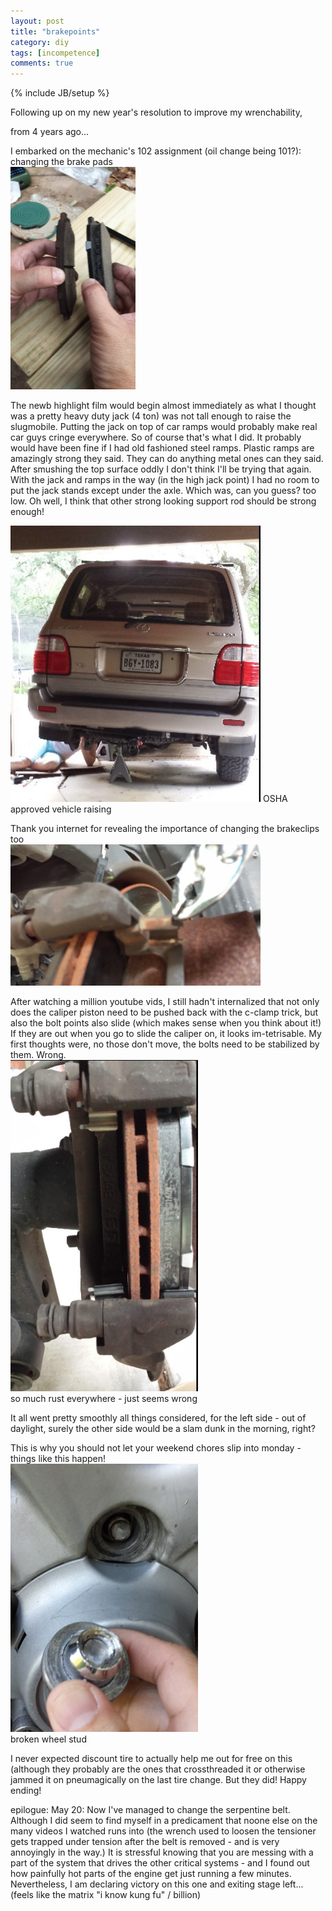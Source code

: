 ```yaml
---
layout: post
title: "brakepoints"
category: diy
tags: [incompetence]
comments: true
---
```

{% include JB/setup %}
  
Following up on my new year's resolution to improve my wrenchability,

from 4 years ago...

I embarked on the mechanic's 102 assignment (oil change being 101?): changing the brake pads  
<img src="/images/brakepadsoldvsnew.jpg" width="200"/>
  
The newb highlight film would begin almost immediately as what I thought was a pretty heavy duty jack (4 ton) was not tall enough to raise the slugmobile.  Putting the jack on top of car ramps would probably make real car guys cringe everywhere.  So of course that's what I did.  It probably would have been fine if I had old fashioned steel ramps.  Plastic ramps are amazingly strong they said.  They can do anything metal ones can they said.  After smushing the top surface oddly I don't think I'll be trying that again.  With the jack and ramps in the way (in the high jack point) I had no room to put the jack stands except under the axle.  Which was, can you guess?  too low.  Oh well, I think that other strong looking support rod should be strong enough!
  
<img src="/images/brakechange.jpg" width="400"/>  
OSHA approved vehicle raising
  
Thank you internet for revealing the importance of changing the brakeclips too  
<img src="/images/brakepadclips.jpg" width="400"/>
  
After watching a million youtube vids, I still hadn't internalized that not only does the caliper piston need to be pushed back with the c-clamp trick, but also the bolt points also slide (which makes sense when you think about it!)  If they are out when you go to slide the caliper on, it looks im-tetrisable.  My first thoughts were, no those don't move, the bolts need to be stabilized by them.  Wrong.  
<img src="/images/brakesfrontview.jpg" width="300"/>  
so much rust everywhere - just seems wrong
  
It all went pretty smoothly all things considered, for the left side - out of daylight, surely the other side would be a slam dunk in the morning, right?  
  
This is why you should not let your weekend chores slip into monday - things like this happen!  
<img src="/images/brakedthebolt.jpg" width="300"/>  
broken wheel stud
  
I never expected discount tire to actually help me out for free on this (although they probably are the ones that crossthreaded it or otherwise jammed it on pneumagically on the last tire change.  But they did!  Happy ending!
  
  
epilogue:
May 20: Now I've managed to change the serpentine belt.  Although I did seem to find myself in a predicament that noone else on the many videos I watched runs into (the wrench used to loosen the tensioner gets trapped under tension after the belt is removed - and is very annoyingly in the way.)  It is stressful knowing that you are messing with a part of the system that drives the other critical systems - and I found out how painfully hot parts of the engine get just running a few minutes.  Nevertheless, I am declaring victory on this one and exiting stage left... (feels like the matrix "i know kung fu" / billion)

